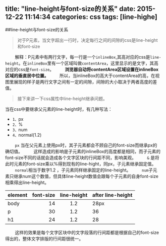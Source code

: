 title: "line-height与font-size的关系"
date: 2015-12-22 11:14:34
categories: css
tags: [line-highe]
---

##line-height与font-size的关系

> 对于P元素，当文字超出一行时，决定每行之间的间隙的css是line-height和font-size

&nbsp;&nbsp;&nbsp;&nbsp;&nbsp;&nbsp;&nbsp;&nbsp;解释：P元素中有两行文字，每一行是一个`inlineBox`,其高对应的css是`line-height`。在`inlineBox`里有一个区域叫做`contentArea`，这里显示的是文字，其高对应的css是`font-size`。
&nbsp;&nbsp;&nbsp;&nbsp;&nbsp;&nbsp;&nbsp;&nbsp;**浏览器自动将contentArea区域设置在inlineBox区域的垂直居中位置。**
&nbsp;&nbsp;&nbsp;&nbsp;&nbsp;&nbsp;&nbsp;&nbsp;所以，当inlineBox的高大于contentArea的高，在视图里展现的样子是两行文字之间有一定的间隙，间隙的大小取决于两者高度的差值。

> 接下来讲一下css属性中line-height继承问题。

当在css中要继承父元素的line-height时，有几种写法：
- `1、`px   
-  `2、`%
-  `3、`num 
-  `4、`normal(1.2)

&nbsp;&nbsp;&nbsp;&nbsp;&nbsp;&nbsp;&nbsp;&nbsp;`px` 当在父元素上使用px时，其子元素都会不顾自己的font-size而继承px的确切值。
&nbsp;&nbsp;&nbsp;&nbsp;&nbsp;&nbsp;&nbsp;&nbsp;这样造成的影响是子元素的inlineBox的高度都是相同，而子元素的font-size不同的话就会造成各个文字区块的行间距不同，影响美观。
&nbsp;&nbsp;&nbsp;&nbsp;&nbsp;&nbsp;&nbsp;&nbsp;`&` 是将此时元素的font-size乘以%得到现有的line-hight，同px，子元素继承固定值。
&nbsp;&nbsp;&nbsp;&nbsp;&nbsp;&nbsp;&nbsp;&nbsp;`normal`相当于数字1.2 ，子元素同样继承固定的line-height。
&nbsp;&nbsp;&nbsp;&nbsp;&nbsp;&nbsp;&nbsp;&nbsp;`num`子元素只继承num这个数值，但具体line-height数值会跟每个子元素的自身font-size相乘得出line-height。

| element | font-size | line-height   |after line-height|
| :-------- | --------:| :------: |----|
| body   |   14 |  1.2  |28px|
|p|30|1.2|36|
|h1|24|1.2|28|


&nbsp;&nbsp;&nbsp;&nbsp;&nbsp;&nbsp;&nbsp;&nbsp;这样的效果是每个文字区块中的文字段落的行间距都是根据自己的font-size得出的，整体文字排版的行间距很统一。